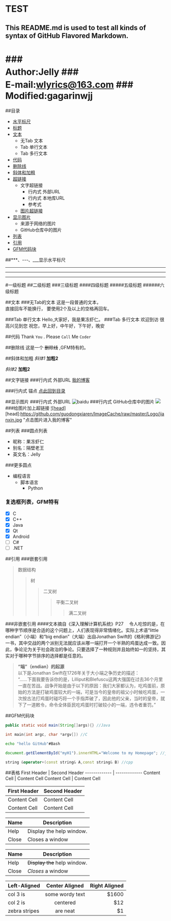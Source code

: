 TEST
===========================
This README.md is used to test all kinds of syntax of GitHub Flavored Markdown.
---------------------------
###　　　　　　　　　　　　Author:Jelly
###　　　　　　　　　 E-mail:wlyrics@163.com
###　　　　　　　　　　Modified:gagarinwjj
===========================



##<a name="index"/>目录
* [水平标尺](#line)
* [标题](#title)
* [文本](#text)
    * 无Tab 文本
    * Tab 单行文本
    * Tab 多行文本
* [代码](#code)
* [删除线](#strikethrough)
* [斜体和加粗](#italic)
* [超链接](#link) 
    * 文字超链接
        *  行内式 外部URL
        *  行内式 本地库URL
        *  参考式
    * [图片超链接](#piclink)
* [显示图片](#pic)
    * 来源于网络的图片
    * GitHub仓库中的图片
* [列表](#dot)
* [引用](#symbol)
* [GFM代码块](#code)

<a name="line"/>
##***、---、___显示水平标尺

***
---
___



<a name="title"/>
#一级标题
##二级标题
###三级标题
####四级标题
#####五级标题
######六级标题


##<a name="text"/>文本
###无Tab的文本
这是一段普通的文本，  
直接回车不能换行，
要使用2个及以上的空格再回车。


###Tab 单行文本
    Hello,大家好，我是果冻虾仁。
###Tab 多行文本
    欢迎到访
    很高兴见到您
    祝您，早上好，中午好，下午好，晚安

##<a name="code">代码
Thank `You` . Please `Call` Me `Coder`

##<a name="strikethrough">删除线
这是一个 ~~删除线~~ ,GFM特有的。

##<a name="italic">斜体和加粗
*斜体1* **加粗2**

_斜体2_ __加粗2__

##<a name="link"/>文字链接
###行内式 外部URL
[我的博客](http://blog.csdn.net/guodongxiaren/article/details/23690801 "可选的悬停显示")

###行内式 锚点
[点此回到目录](#index)

##<a name="pic"/>显示图片
###行内式 外部URL
![baidu](http://www.baidu.com/img/bdlogo.gif "百度logo")
###行内式 GitHub仓库中的图片
![](https://github.com/guodongxiaren/ImageCache/raw/master/Logo/foryou.gif)
###<a name="piclink">给图片加上超链接
[![head]](http://blog.csdn.net/guodongxiaren/article/details/23690801)
[head]:https://github.com/guodongxiaren/ImageCache/raw/master/Logo/jianxin.jpg "点击图片进入我的博客"

##<a name="dot"/>列表
###圆点列表
* 昵称：果冻虾仁
* 别名：隔壁老王
* 英文名：Jelly

###更多圆点
* 编程语言
    * 脚本语言
        * Python

### 复选框列表，GFM特有
- [x] C
- [x] C++
- [x] Java
- [x] Qt
- [x] Android
- [ ] C#
- [ ] .NET

##<a name="symbol"/>引用
###嵌套引用
>数据结构
>>树
>>>二叉树
>>>>平衡二叉树
>>>>>满二叉树

###非嵌套引用
####文本摘自《深入理解计算机系统》P27
　令人吃惊的是，在哪种字节顺序是合适的这个问题上，人们表现得非常情绪化。实际上术语“little endian”（小端）和“big endian”（大端）出自Jonathan Swift的《格利佛游记》一书，其中交战的两个派别无法就应该从哪一端打开一个半熟的鸡蛋达成一致。因此，争论沦为关于社会政治的争论。只要选择了一种规则并且始终如一的坚持，其实对于哪种字节排序的选择都是任意的。
><b>“端”（endian）的起源</b>  
以下是Jonathan Swift在1726年关于大小端之争历史的描述：  
“……下面我要告诉你的是，Lilliput和Blefuscu这两大强国在过去36个月里一直在苦战。战争开始是由于以下的原因：我们大家都认为，吃鸡蛋前，原始的方法是打破鸡蛋较大的一端，可是当今的皇帝的祖父小时候吃鸡蛋，一次按古法打鸡蛋时碰巧将一个手指弄破了，因此他的父亲，当时的皇帝，就下了一道敕令，命令全体臣民吃鸡蛋时打破较小的一端，违令者重罚。”


##<a name="code"/>GFM代码块
```Java
public static void main(String[]args){} //Java
```
```c
int main(int argc, char *argv[]) //C
```
```Bash
echo "hello GitHub"#Bash
```
```javascript
document.getElementById("myH1").innerHTML="Welcome to my Homepage"; //javascipt
```
```cpp
string &operator+(const string& A,const string& B) //cpp
```
##表格
First Header  | Second Header
------------- | -------------
Content Cell  | Content Cell
Content Cell  | Content Cell

| First Header  | Second Header |
| ------------- | ------------- |
| Content Cell  | Content Cell  |
| Content Cell  | Content Cell  |

| Name | Description          |
| ------------- | ----------- |
| Help      | Display the help window.|
| Close     | Closes a window     |

| Name | Description          |
| ------------- | ----------- |
| Help      | ~~Display the~~ help window.|
| Close     | _Closes_ a window     |

| Left-Aligned  | Center Aligned  | Right Aligned |
| :------------ |:---------------:| -----:|
| col 3 is      | some wordy text | $1600 |
| col 2 is      | centered        |   $12 |
| zebra stripes | are neat        |    $1 |
